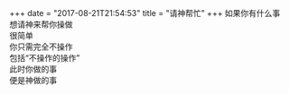 +++
date = "2017-08-21T21:54:53"
title = "请神帮忙"
+++
如果你有什么事  
想请神来帮你操做  
很简单  
你只需完全不操作  
包括“不操作的操作”  
此时你做的事  
便是神做的事  